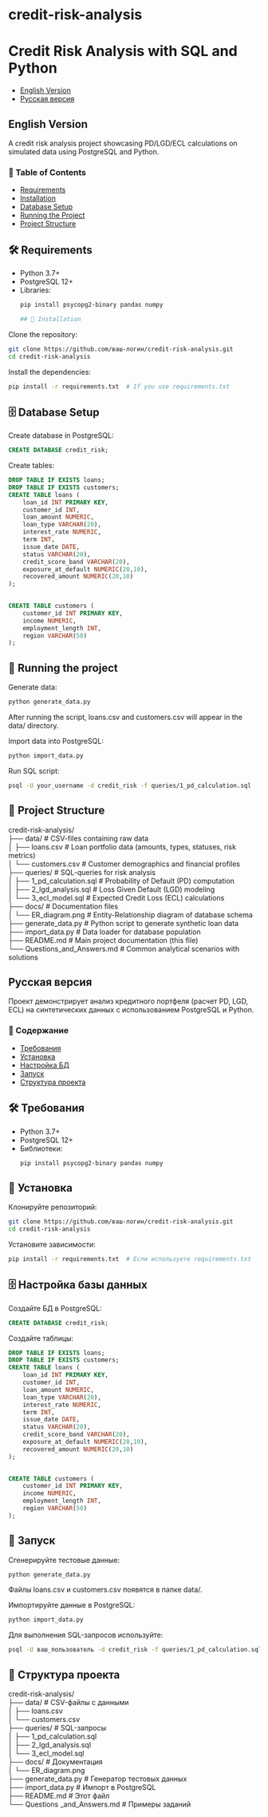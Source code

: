 # credit-risk-analysis
# Credit Risk Analysis with SQL and Python
- [English Version](#english-version)
- [Русская версия](#russian-version)

<a id="english-version"></a>
## English Version
A credit risk analysis project showcasing PD/LGD/ECL calculations on simulated data using PostgreSQL and Python.

### 📌 Table of Contents
- [Requirements](#-requirements)
- [Installation](#-installation)
- [Database Setup](#-database-setup)
- [Running the Project](#-running-the-project)
- [Project Structure](#-project-structure)


## 🛠 Requirements
- Python 3.7+
- PostgreSQL 12+
- Libraries:
  ```bash
  pip install psycopg2-binary pandas numpy

  ## 🔧 Installation
Clone the repository:

```bash
git clone https://github.com/ваш-логин/credit-risk-analysis.git
cd credit-risk-analysis
```

Install the dependencies:

```bash
pip install -r requirements.txt  # If you use requirements.txt
```

## 🗄 Database Setup

Create database in PostgreSQL:

```sql
CREATE DATABASE credit_risk;
```

Create tables:

```sql
DROP TABLE IF EXISTS loans;
DROP TABLE IF EXISTS customers;
CREATE TABLE loans (
    loan_id INT PRIMARY KEY,
    customer_id INT,
    loan_amount NUMERIC,
    loan_type VARCHAR(20),
    interest_rate NUMERIC,
    term INT,
	issue_date DATE,
    status VARCHAR(20),
	credit_score_band VARCHAR(20),
	exposure_at_default NUMERIC(20,10),
    recovered_amount NUMERIC(20,10)
);
  

CREATE TABLE customers (
    customer_id INT PRIMARY KEY,
    income NUMERIC,
    employment_length INT,
    region VARCHAR(50)
);
```
## 🚀 Running the project

Generate data:

```bash
python generate_data.py
```
After running the script, loans.csv and customers.csv will appear in the data/ directory.

Import data into PostgreSQL:

```bash
python import_data.py
```
Run SQL script:

```bash
psql -U your_username -d credit_risk -f queries/1_pd_calculation.sql
```

## 📂 Project Structure

credit-risk-analysis/ \
├── data/                                      # CSV-files containing raw data \
│   ├── loans.csv                              # Loan portfolio data (amounts, types, statuses, risk metrics) \
│   └── customers.csv                          # Customer demographics and financial profiles \
├── queries/                                   # SQL-queries for risk analysis \
│   ├── 1_pd_calculation.sql                   # Probability of Default (PD) computation \
│   ├── 2_lgd_analysis.sql                     # Loss Given Default (LGD) modeling \
│   └── 3_ecl_model.sql                        # Expected Credit Loss (ECL) calculations \
├── docs/                                      # Documentation files \
│   └── ER_diagram.png                         # Entity-Relationship diagram of database schema \
├── generate_data.py                           # Python script to generate synthetic loan data \
├── import_data.py                             # Data loader for database population \
├── README.md                                  # Main project documentation (this file) \
└── Questions_and_Answers.md                   # Common analytical scenarios with solutions

<a id="russian-version"></a>
## Русская версия
Проект демонстрирует анализ кредитного портфеля (расчет PD, LGD, ECL) на синтетических данных с использованием PostgreSQL и Python.

### 📌 Содержание
- [Требования](#-требования)
- [Установка](#-установка)
- [Настройка БД](#-настройка-базы-данных)
- [Запуск](#-запуск)
- [Структура проекта](#-структура-проекта)
  
## 🛠 Требования
- Python 3.7+
- PostgreSQL 12+
- Библиотеки:
  ```bash
  pip install psycopg2-binary pandas numpy


## 🔧 Установка
Клонируйте репозиторий:

```bash
git clone https://github.com/ваш-логин/credit-risk-analysis.git
cd credit-risk-analysis
```

Установите зависимости:

```bash
pip install -r requirements.txt  # Если используете requirements.txt
```

## 🗄 Настройка базы данных

Создайте БД в PostgreSQL:

```sql
CREATE DATABASE credit_risk;
```

Создайте таблицы:

```sql
DROP TABLE IF EXISTS loans;
DROP TABLE IF EXISTS customers;
CREATE TABLE loans (
    loan_id INT PRIMARY KEY,
    customer_id INT,
    loan_amount NUMERIC,
    loan_type VARCHAR(20),
    interest_rate NUMERIC,
    term INT,
	issue_date DATE,
    status VARCHAR(20),
	credit_score_band VARCHAR(20),
	exposure_at_default NUMERIC(20,10),
    recovered_amount NUMERIC(20,10)
);
  

CREATE TABLE customers (
    customer_id INT PRIMARY KEY,
    income NUMERIC,
    employment_length INT,
    region VARCHAR(50)
);
```
## 🚀 Запуск

Сгенерируйте тестовые данные:

```bash
python generate_data.py
```
Файлы loans.csv и customers.csv появятся в папке data/.

Импортируйте данные в PostgreSQL:

```bash
python import_data.py
```
Для выполнения SQL-запросов используйте:

```bash
psql -U ваш_пользователь -d credit_risk -f queries/1_pd_calculation.sql
```
## 📂 Структура проекта

credit-risk-analysis/ \
├── data/                  	 # CSV-файлы с данными \
│   ├── loans.csv \
│   └── customers.csv \
├── queries/            	 # SQL-запросы \
│   ├── 1_pd_calculation.sql \
│   ├── 2_lgd_analysis.sql \
│   └── 3_ecl_model.sql \
├── docs/                 	 # Документация \
│   └── ER_diagram.png \
├── generate_data.py      	 # Генератор тестовых данных \
├── import_data.py        	 # Импорт в PostgreSQL \
├── README.md              	 # Этот файл \
└── Questions _and_Answers.md	 # Примеры заданий
